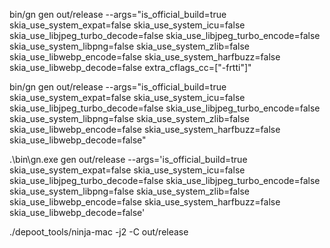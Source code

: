 bin/gn gen out/release --args="is_official_build=true skia_use_system_expat=false skia_use_system_icu=false skia_use_libjpeg_turbo_decode=false skia_use_libjpeg_turbo_encode=false skia_use_system_libpng=false skia_use_system_zlib=false skia_use_libwebp_encode=false skia_use_system_harfbuzz=false skia_use_libwebp_decode=false extra_cflags_cc=[\"-frtti\"]"

bin/gn gen out/release --args="is_official_build=true skia_use_system_expat=false skia_use_system_icu=false skia_use_libjpeg_turbo_decode=false skia_use_libjpeg_turbo_encode=false skia_use_system_libpng=false skia_use_system_zlib=false skia_use_libwebp_encode=false skia_use_system_harfbuzz=false skia_use_libwebp_decode=false"

.\bin\gn.exe gen out/release --args='is_official_build=true skia_use_system_expat=false skia_use_system_icu=false skia_use_libjpeg_turbo_decode=false skia_use_libjpeg_turbo_encode=false skia_use_system_libpng=false skia_use_system_zlib=false skia_use_libwebp_encode=false skia_use_system_harfbuzz=false skia_use_libwebp_decode=false'

./depoot_tools/ninja-mac -j2 -C out/release